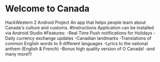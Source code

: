 # Welcome to Canada
HackWestern 2 Android Project
An app that helps people learn about Canada's culture and customs.
#Instructions
Application can be installed via Android Studio
#Features:
-Real Time Push notifications for Holidays
-Daily currency exchange updates
-Canadian landmarks
-Translations of common English words to 9 different languages
-Lyrics to the national anthem (English & French)
-Bonus high quality version of O Canada!
-and many more!!!



